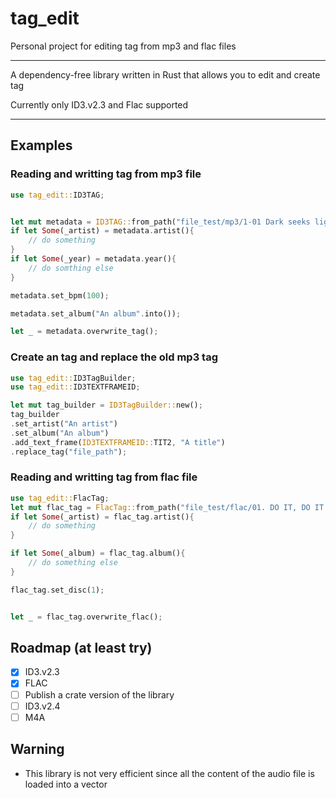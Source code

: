 # tag_edit

Personal project for editing tag from mp3 and flac files
***
A dependency-free library written in Rust that allows you to edit and create tag

Currently only ID3.v2.3 and Flac supported
***

## Examples

### Reading and writting tag from mp3 file

```rust
use tag_edit::ID3TAG;


let mut metadata = ID3TAG::from_path("file_test/mp3/1-01 Dark seeks light.mp3").unwrap();
if let Some(_artist) = metadata.artist(){
    // do something
}
if let Some(_year) = metadata.year(){
    // do somthing else
}

metadata.set_bpm(100);

metadata.set_album("An album".into());

let _ = metadata.overwrite_tag();

```

### Create an tag and replace the old mp3 tag

```rust
use tag_edit::ID3TagBuilder;
use tag_edit::ID3TEXTFRAMEID;

let mut tag_builder = ID3TagBuilder::new();
tag_builder
.set_artist("An artist")
.set_album("An album")
.add_text_frame(ID3TEXTFRAMEID::TIT2, "A title")
.replace_tag("file_path");
```

### Reading and writting tag from flac file

```rust
use tag_edit::FlacTag;
let mut flac_tag = FlacTag::from_path("file_test/flac/01. DO IT, DO IT (24bit-48kHz).flac").unwrap();
if let Some(_artist) = flac_tag.artist(){
    // do something
}

if let Some(_album) = flac_tag.album(){
    // do something else
}

flac_tag.set_disc(1);


let _ = flac_tag.overwrite_flac();

```

## Roadmap (at least try)

- [x] ID3.v2.3
- [x] FLAC
- [ ] Publish a crate version of the library
- [ ] ID3.v2.4
- [ ] M4A

## Warning

- This library is not very efficient since all the content of the audio file is loaded into a vector
